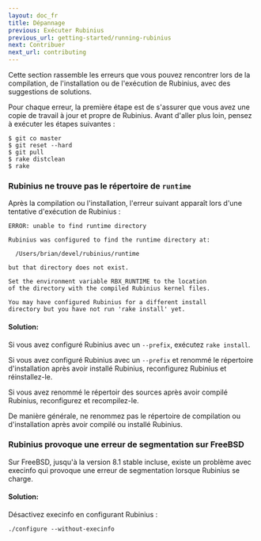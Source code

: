 ```yaml
---
layout: doc_fr
title: Dépannage
previous: Exécuter Rubinius
previous_url: getting-started/running-rubinius
next: Contribuer
next_url: contributing
---
```


Cette section rassemble les erreurs que vous pouvez rencontrer lors de la compilation,
de l'installation ou de l'exécution de Rubinius, avec des suggestions de solutions.

Pour chaque erreur, la première étape est de s'assurer que vous avez une copie de travail
à jour et propre de Rubinius. Avant d'aller plus loin, pensez à exécuter les étapes suivantes :

    $ git co master
    $ git reset --hard
    $ git pull
    $ rake distclean
    $ rake


### Rubinius ne trouve pas le répertoire de `runtime`

  Après la compilation ou l'installation, l'erreur suivant apparaît lors d'une
  tentative d'exécution de Rubinius :

    ERROR: unable to find runtime directory

    Rubinius was configured to find the runtime directory at:

      /Users/brian/devel/rubinius/runtime

    but that directory does not exist.

    Set the environment variable RBX_RUNTIME to the location
    of the directory with the compiled Rubinius kernel files.

    You may have configured Rubinius for a different install
    directory but you have not run 'rake install' yet.

#### Solution:

  Si vous avez configuré Rubinius avec un `--prefix`, exécutez `rake install`.

  Si vous avez configuré Rubinius avec un `--prefix` et renommé le répertoire
  d'installation après avoir installé Rubinius, reconfigurez Rubinius et réinstallez-le.

  Si vous avez renommé le répertoir des sources après avoir compilé Rubinius, reconfigurez
  et recompilez-le.

  De manière générale, ne renommez pas le répertoire de compilation ou d'installation après
  avoir compilé ou installé Rubinius.


### Rubinius provoque une erreur de segmentation sur FreeBSD

  Sur FreeBSD, jusqu'à la version 8.1 stable incluse, existe un problème avec execinfo qui
  provoque une erreur de segmentation lorsque Rubinius se charge.

#### Solution:

  Désactivez execinfo en configurant Rubinius :

    ./configure --without-execinfo
